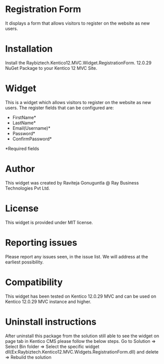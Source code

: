# Registration Form

It displays a form that allows visitors to register on the website as new users.

# Installation

Install the Raybiztech.Kentico12.MVC.Widget.RegistrationForm. 12.0.29 NuGet Package to your Kentico 12 MVC Site. 

# Widget

This is a widget which allows visitors to register on the website as new users. The register fields that can be configured are:

- FirstName*
- LastName*
- Email(Username)*
- Password*
- ConfirmPassword*

*Required fields

# Author

This widget was created by Raviteja Gonuguntla @ Ray Business Technologies Pvt Ltd.

# License

This widget is provided under MIT license.

# Reporting issues

Please report any issues seen, in the issue list. We will address at the earliest possibility.

# Compatibility

This widget has been tested on Kentico 12.0.29 MVC and can be used on Kentico 12.0.29 MVC instance and higher.

# Uninstall instructions

After uninstall this package from the solution still able to see the widget on page tab in Kentico CMS please follow the below steps.
Go to Solution => Select Bin folder => Select the specific widget dll(Ex:Raybiztech.Kentico12.MVC.Widgets.RegistrationForm.dll) and delete
=> Rebuild the solution
